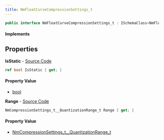 ```yaml
---
title: NmFloatCurveCompressionSettings_t
---
```


```csharp
public interface NmFloatCurveCompressionSettings_t : ISchemaClass<NmFloatCurveCompressionSettings_t>, ISchemaField, ISchemaClass, INativeHandle
```

#### Implements

## Properties

**IsStatic** - [Source Code](https://github.com/swiftly-solution/swiftlys2/blob/main/managed/src/SwiftlyS2.Generated/Schemas/Interfaces/NmFloatCurveCompressionSettings_t.cs#L18)

```csharp
ref bool IsStatic { get; }
```

#### Property Value

- [bool](https://learn.microsoft.com/dotnet/api/system.boolean)

**Range** - [Source Code](https://github.com/swiftly-solution/swiftlys2/blob/main/managed/src/SwiftlyS2.Generated/Schemas/Interfaces/NmFloatCurveCompressionSettings_t.cs#L16)

```csharp
NmCompressionSettings_t__QuantizationRange_t Range { get; }
```

#### Property Value

- [NmCompressionSettings_t__QuantizationRange_t](/docs/api/shared/schemadefinitions/nmcompressionsettings_t__quantizationrange_t)

